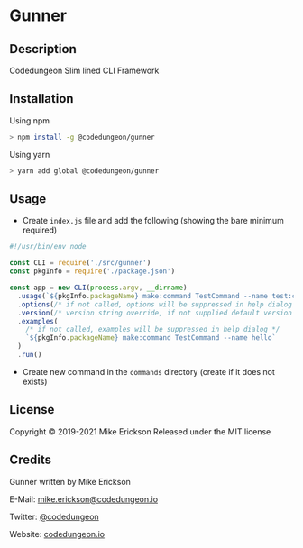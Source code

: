 # Gunner

## Description

Codedungeon Slim lined CLI Framework

## Installation

Using npm

```bash
> npm install -g @codedungeon/gunner
```

Using yarn

```bash
> yarn add global @codedungeon/gunner
```

## Usage

- Create `index.js` file and add the following (showing the bare minimum required)

```js
#!/usr/bin/env node

const CLI = require('./src/gunner')
const pkgInfo = require('./package.json')

const app = new CLI(process.argv, __dirname)
  .usage(`${pkgInfo.packageName} make:command TestCommand --name test:command`)
  .options(/* if not called, options will be suppressed in help dialog */)
  .version(/* version string override, if not supplied default version info will be displayed */)
  .examples(
    /* if not called, examples will be suppressed in help dialog */
    `${pkgInfo.packageName} make:command TestCommand --name hello`
  )
  .run()
```

- Create new command in the `commands` directory (create if it does not exists)

## License

Copyright &copy; 2019-2021 Mike Erickson
Released under the MIT license

## Credits

Gunner written by Mike Erickson

E-Mail: [mike.erickson@codedungeon.io](mailto:mike.erickson@codedungeon.io)

Twitter: [@codedungeon](http://twitter.com/codedungeon)

Website: [codedungeon.io](http://codedungeon.io/gunner)
